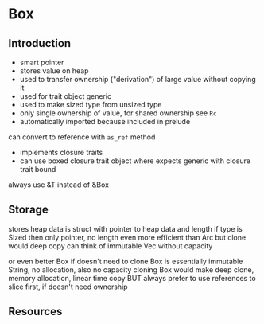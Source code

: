 # Box



## Introduction

- smart pointer
- stores value on heap
- used to transfer ownership ("derivation") of large value without copying it
- used for trait object generic
- used to make sized type from unsized type
- only single ownership of value, for shared ownership see `Rc`
- automatically imported because included in prelude

can convert to reference with `as_ref` method

- implements closure traits
- can use boxed closure trait object where expects generic with closure trait bound

always use &T instead of &Box<T>


## Storage

stores heap data
is struct with pointer to heap data and length
if type is Sized then only pointer, no length
even more efficient than Arc
but clone would deep copy
can think of immutable Vec<T> without capacity



or even better Box<str> if doesn't need to clone
Box<str> is essentially immutable String, no allocation, also no capacity
cloning Box<str> would make deep clone, memory allocation, linear time copy
BUT always prefer to use references to slice first, if doesn't need ownership



## Resources
